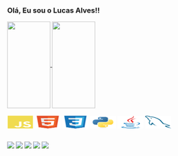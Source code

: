 ### Olá, Eu sou o Lucas Alves!!

<a href="https://github.com/LucasAlvesFer/github-readme-stats">
  <img height=200 width="100" align="center" src="https://github-readme-stats.vercel.app/api?username=LucasAlvesFer&show_icons=true&theme=tokyonight" />
</a>
<a href="https://github.com/anuraghazra/convoychat">
  <img height=200  width="100" align="center" src="https://github-readme-stats.vercel.app/api/top-langs?username=LucasAlvesFer&&show_icons=true&theme=tokyonight&layout=compact&langs_count=8&card_width=320" />
</a>

<div style="display: inline_block"><br>
   <img align="center" alt="Lucas-Js" height="30" width="60" src="https://raw.githubusercontent.com/devicons/devicon/master/icons/javascript/javascript-plain.svg">
   <img align="center" alt="Lucas-HTML" height="30" width="60" src="https://raw.githubusercontent.com/devicons/devicon/master/icons/html5/html5-original.svg">
   <img align="center" alt="Lucas-CSS" height="30" width="60" src="https://raw.githubusercontent.com/devicons/devicon/master/icons/css3/css3-original.svg">
   <img align="center" alt="Lucas-Python" height="30" width="60" src="https://raw.githubusercontent.com/devicons/devicon/master/icons/python/python-original.svg">
   <img align="center" alt="Lucas-Csharp" height="30" width="60" src="https://raw.githubusercontent.com/devicons/devicon/master/icons/java/java-original.svg">
   <img align="center" alt="Lucas-Csharp" height="30" width="60" src="https://raw.githubusercontent.com/devicons/devicon/master/icons/mysql/mysql-original.svg">
</div>
  
  ##

<div> 
  <a href="#" target="_blank"><img src="https://img.shields.io/badge/YouTube-FF0000?style=for-the-badge&logo=youtube&logoColor=white" target="_blank"></a>
  <a href="https://instagram.com/lucasalferreira_" target="_blank"><img src="https://img.shields.io/badge/-Instagram-%23E4405F?style=for-the-badge&logo=instagram&logoColor=white" target="_blank"></a>
 	<a href="https://www.twitch.tv/vplukinha" target="_blank"><img src="https://img.shields.io/badge/Twitch-9146FF?style=for-the-badge&logo=twitch&logoColor=white" target="_blank"></a>
  <a href = "mailto:lucas.alvesferreira443@gmail.com"><img src="https://img.shields.io/badge/-Gmail-%23333?style=for-the-badge&logo=gmail&logoColor=white" target="_blank"></a>
  <a href="https://www.linkedin.com/in/lucas-alves-ferreira-92981921a/" target="_blank"><img src="https://img.shields.io/badge/-LinkedIn-%230077B5?style=for-the-badge&logo=linkedin&logoColor=white" target="_blank"></a> 

</div>
